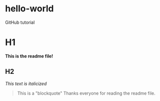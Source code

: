 # hello-world
GitHub tutorial
# H1
**This is the readme file!**
## H2
*This text is italicized*
>This is a "blockquote"
Thanks everyone for reading the readme file.
